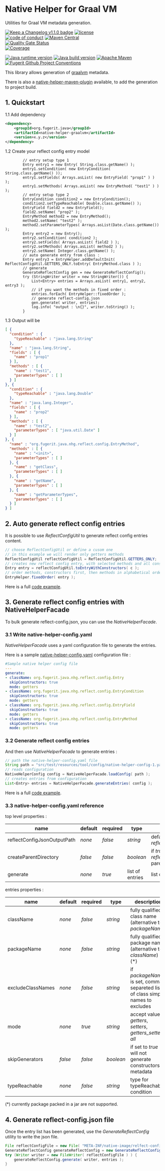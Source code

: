 # Native Helper for Graal VM

Utilities for Graal VM metadata generation.

[![Keep a Changelog v1.1.0 badge](https://img.shields.io/badge/changelog-Keep%20a%20Changelog%20v1.1.0-%23E05735)](https://github.com/fugerit-org/native-helper-graalvm/blob/main/CHANGELOG.md)
[![license](https://img.shields.io/badge/License-Apache%20License%202.0-teal.svg)](https://opensource.org/licenses/Apache-2.0)  
[![code of conduct](https://img.shields.io/badge/Conduct-Contributor%20Covenant%202.1-purple.svg)](https://github.com/fugerit-org/fj-universe/blob/main/CODE_OF_CONDUCT.md)
[![Maven Central](https://img.shields.io/maven-central/v/org.fugerit.java/native-helper-graalvm.svg)](https://central.sonatype.com/artifact/org.fugerit.java/native-helper-graalvm)  
[![Quality Gate Status](https://sonarcloud.io/api/project_badges/measure?project=fugerit-org_native-helper-graalvm&metric=alert_status)](https://sonarcloud.io/summary/new_code?id=fugerit-org_native-helper-graalvm)  
[![Coverage](https://sonarcloud.io/api/project_badges/measure?project=fugerit-org_native-helper-graalvm&metric=coverage)](https://sonarcloud.io/summary/new_code?id=fugerit-org_native-helper-graalvm)

[![Java runtime version](https://img.shields.io/badge/run%20on-java%208+-%23113366.svg?style=for-the-badge&logo=openjdk&logoColor=white)](https://universe.fugerit.org/src/docs/versions/java11.html)
[![Java build version](https://img.shields.io/badge/build%20on-java%2011+-%23ED8B00.svg?style=for-the-badge&logo=openjdk&logoColor=white)](https://universe.fugerit.org/src/docs/versions/java11.html)
[![Apache Maven](https://img.shields.io/badge/Apache%20Maven-3.9.0+-C71A36?style=for-the-badge&logo=Apache%20Maven&logoColor=white)](https://universe.fugerit.org/src/docs/versions/maven3_9.html)
[![Fugerit Github Project Conventions](https://img.shields.io/badge/Fugerit%20Org-Project%20Conventions-1A36C7?style=for-the-badge&logo=Onlinect%20Playground&logoColor=white)](https://universe.fugerit.org/src/docs/conventions/index.html)

This library allows generation of [graalvm](https://www.graalvm.org/) metadata.

There is also a [native-helper-maven-plugin](https://github.com/fugerit-org/native-helper-maven-plugin) 
available, to add the generation to project build.

## 1. Quickstart

1.1 Add dependency 

```xml
<dependency>
    <groupId>org.fugerit.java</groupId>
    <artifactId>native-helper-graalvm</artifactId>
    <version>x.y.z</version>
</dependency>
```

1.2 Create your reflect config entry model

```
        // entry setup type 1
        Entry entry1 = new Entry( String.class.getName() );
        entry1.setCondition( new EntryCondition( String.class.getName() ));
        entry1.setFields( Arrays.asList( new EntryField( "prop1" ) ) );
        entry1.setMethods( Arrays.asList( new EntryMethod( "test1" ) ) );
        // entry setup type 2
        EntryCondition condition2 = new EntryCondition();
        condition2.setTypeReachable( Double.class.getName() );
        EntryField field2 = new EntryField();
        field2.setName( "prop2" );
        EntryMethod method2 = new EntryMethod();
        method2.setName( "test2" );
        method2.setParameterTypes( Arrays.asList(Date.class.getName()) );
        Entry entry2 = new Entry();
        entry2.setCondition( condition2 );
        entry2.setFields( Arrays.asList( field2 ) );
        entry2.setMethods( Arrays.asList( method2 ) );
        entry2.setName( Integer.class.getName() );
        // auto generate entry from class :
        Entry entry3 = EntryHelper.addDefaultInit( ReflectConfigUtil.GETTERS_ONLY.toEntry( EntryMethod.class ) );
        // generate
        GenerateReflectConfig gen = new GenerateReflectConfig();
        try (StringWriter writer = new StringWriter()) {
            List<Entry> entries = Arrays.asList( entry1, entry2, entry3 );
            // if you want the methods in fixed order :
            entries.forEach( EntryHelper::fixedOrder );
            // generate reflect-config.json
            gen.generate( writer, entries);
            log.info( "output : \n{}", writer.toString() );
        }
```

1.3 Output will be

```json
[ {
  "condition" : {
    "typeReachable" : "java.lang.String"
  },
  "name" : "java.lang.String",
  "fields" : [ {
    "name" : "prop1"
  } ],
  "methods" : [ {
    "name" : "test1",
    "parameterTypes" : [ ]
  } ]
}, {
  "condition" : {
    "typeReachable" : "java.lang.Double"
  },
  "name" : "java.lang.Integer",
  "fields" : [ {
    "name" : "prop2"
  } ],
  "methods" : [ {
    "name" : "test2",
    "parameterTypes" : [ "java.util.Date" ]
  } ]
}, {
  "name" : "org.fugerit.java.nhg.reflect.config.EntryMethod",
  "methods" : [ {
    "name" : "<init>",
    "parameterTypes" : [ ]
  }, {
    "name" : "getClass",
    "parameterTypes" : [ ]
  }, {
    "name" : "getName",
    "parameterTypes" : [ ]
  }, {
    "name" : "getParameterTypes",
    "parameterTypes" : [ ]
  } ]
} ]
```

## 2. Auto generate reflect config entries

It is possible to use *ReflectConfigUtil* to generate reflect config entries content.

```java
// choose ReflectConfigUtil or define a cusom one
// in this example we will render only getters methods
ReflectConfigUtil reflectConfigUtil = ReflectConfigUtil.GETTERS_ONLY;
// creates new reflect config entry, with selected methods and all constructors
Entry entry = reflectConfigUtil.toEntryWithConstructors( c );
// order methods, constructors first, then methods in alphabetical order
EntryHelper.fixedOrder( entry );
```

Here is a full [code example](src/test/java/test/org/fugerit/java/nhg/TestSampleReflectConfigUtil.java).

## 3. Generate reflect config entries with NativeHelperFacade 

To bulk generate reflect-config.json, you can use the *NativeHelperFacade*.

### 3.1 Write native-helper-config.yaml

*NativeHelperFacade* uses a yaml configuration file to generate the entries.

Here is a sample [native-helper-config.yaml](src/test/resources/tool/config/native-helper-config-1.yaml) 
configuration file :

```yaml
#Sample native helper config file
---
generate:
- className: org.fugerit.java.nhg.reflect.config.Entry
  skipConstructors: true
  mode: getters
- className: org.fugerit.java.nhg.reflect.config.EntryCondition
  skipConstructors: true
  mode: getters
- className: org.fugerit.java.nhg.reflect.config.EntryField
  skipConstructors: true
  mode: getters
- className: org.fugerit.java.nhg.reflect.config.EntryMethod
  skipConstructors: true
  mode: getters
```

### 3.2 Generate reflect config entries

And then use *NativeHelperFacade* to generate entries :

```java
// path the native-helper-config.yaml file
String path = "src/test/resources/tool/config/native-helper-config-1.yaml";
// reads configuration
NativeHelperConfig config = NativeHelperFacade.loadConfig( path );
// creates entries from configuration
List<Entry> entries = NativeHelperFacade.generateEntries( config );
```

Here is a full [code example](src/test/java/test/org/fugerit/java/nhg/TestSampleNativeHelperFacade.java).

### 3.3 native-helper-config.yaml reference


top level properties :

| name                        | default | required | type            | description                                                            |
|-----------------------------|---------|----------|-----------------|------------------------------------------------------------------------|
| reflectConfigJsonOutputPath | *none*  | *false*  | *string*        | default generation path for *reflect-config.json* file                 |
| createParentDirectory       | *false* | *false*  | *boolean*       | if *true* will generate *reflectConfigJsonOutputPath* parent directory |
| generate                    | *none*  | *true*   | list of entries | list of entries to generate                                            |

entries properties : 

| name              | default | required | type      | description                                                                     |
|-------------------|---------|----------|-----------|---------------------------------------------------------------------------------|
| className         | *none*  | *false*  | *string*  | fully qualified class name (alternative to *packageName*)                       |
| packageName       | *none*  | *false*  | *string*  | fully qualified package name (alternative to *className*) (*)                   |
| excludeClassNames | *none*  | *false*  | *string*  | if *packageName* is set, comma separeted list of class simple names to excludes |
| mode              | *none*  | *true*   | *string*  | accept values : *getters*, *setters*, *getters_setters*, *all*                  |
| skipGenerators    | *false* | *false*  | *boolean* | if set to *true* will not generate constructors metadata                        |
| typeReachable     | *none*  | *false*  | *string*  | type for typeReachable condition                                                |

(*) currently package packed in a jar are not supported.

## 4. Generate reflect-config.json file

Once the entry list has been generated, use the *GenerateReflectConfig* utility to write the json file.

```java
File reflectConfigFile = new File( "META-INF/native-image/relfect-config.json" ):
GenerateReflectConfig generateReflectConfig = new GenerateReflectConfig();
try (Writer writer = new FileWriter( reflectConfigFile ) ) {
    generateReflectConfig.generate( writer, entries );
}
```
